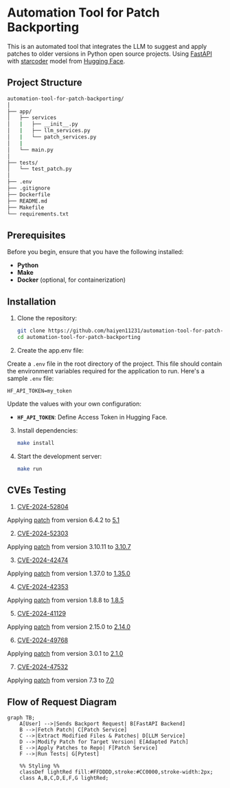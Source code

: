 # Automation Tool for Patch Backporting

This is an automated tool that integrates the LLM to suggest and apply patches to older versions in Python open source projects. Using [FastAPI](https://fastapi.tiangolo.com/#installation) with [starcoder](https://huggingface.co/bigcode/starcoder) model from [Hugging Face](https://huggingface.co/).

## Project Structure

```bash
automation-tool-for-patch-backporting/
│
├── app/
│   ├── services
│   |   ├── __init__.py
│   |   ├── llm_services.py
│   |   └── patch_services.py
│   |
│   └── main.py
│
├── tests/
│   └── test_patch.py
│
├── .env
├── .gitignore
├── Dockerfile
├── README.md
├── Makefile
└── requirements.txt
```

## Prerequisites

Before you begin, ensure that you have the following installed:

- **Python**
- **Make**
- **Docker** (optional, for containerization)

## Installation

1. Clone the repository:

   ```bash
   git clone https://github.com/haiyen11231/automation-tool-for-patch-backporting.git
   cd automation-tool-for-patch-backporting
   ```

2. Create the app.env file:

Create a `.env` file in the root directory of the project. This file should contain the environment variables required for the application to run. Here's a sample `.env` file:

```env
HF_API_TOKEN=my_token
```

Update the values with your own configuration:

- **`HF_API_TOKEN`**: Define Access Token in Hugging Face.

3. Install dependencies:

   ```bash
   make install
   ```

4. Start the development server:

   ```bash
   make run
   ```

## CVEs Testing

1. [CVE-2024-52804](https://nvd.nist.gov/vuln/detail/CVE-2024-52804)

Applying [patch](https://github.com/tornadoweb/tornado/commit/d5ba4a1695fbf7c6a3e54313262639b198291533) from version 6.4.2 to [5.1](https://github.com/tornadoweb/tornado/tree/branch5.1)

2. [CVE-2024-52303](https://nvd.nist.gov/vuln/detail/CVE-2024-52303)

Applying [patch](https://github.com/aio-libs/aiohttp/commit/bc15db61615079d1b6327ba42c682f758fa96936) from version 3.10.11 to [3.10.7](https://github.com/aio-libs/aiohttp/tree/v3.10.7)

3. [CVE-2024-42474](https://nvd.nist.gov/vuln/detail/CVE-2024-42474)

Applying [patch](https://github.com/streamlit/streamlit/commit/3a639859cfdfba2187c81897d44a3e33825eb0a3) from version 1.37.0 to [1.35.0](https://github.com/streamlit/streamlit/tree/release/1.35.0)

4. [CVE-2024-42353](https://nvd.nist.gov/vuln/detail/CVE-2024-42353)

Applying [patch](https://github.com/Pylons/webob/commit/f689bcf4f0a1f64f1735b1d5069aef5be6974b5b) from version 1.8.8 to [1.8.5](https://github.com/Pylons/webob/tree/1.8.5)

5. [CVE-2024-41129](https://nvd.nist.gov/vuln/detail/CVE-2024-41129)

Applying [patch](https://github.com/canonical/operator/commit/fea6d2072435a62170d4c01272572f1a7e916e61) from version 2.15.0 to [2.14.0](https://github.com/canonical/operator/tree/2.14.0)

6. [CVE-2024-49768](https://nvd.nist.gov/vuln/detail/CVE-2024-49768)

Applying [patch](https://github.com/Pylons/waitress/commit/e4359018537af376cf24bd13616d861e2fb76f65) from version 3.0.1 to [2.1.0](https://github.com/Pylons/waitress/tree/v2.1.0)

7. [CVE-2024-47532](https://nvd.nist.gov/vuln/detail/CVE-2024-47532)

Applying [patch](https://github.com/zopefoundation/RestrictedPython/commit/d701cc36cccac36b21fa200f1f2d1945a9a215e6) from version 7.3 to [7.0](https://github.com/zopefoundation/RestrictedPython/tree/7.0)

## Flow of Request Diagram

```mermaid
graph TB;
    A[User] -->|Sends Backport Request| B[FastAPI Backend]
    B -->|Fetch Patch| C[Patch Service]
    C -->|Extract Modified Files & Patches| D[LLM Service]
    D -->|Modify Patch for Target Version| E[Adapted Patch]
    E -->|Apply Patches to Repo| F[Patch Service]
    F -->|Run Tests| G[Pytest]

    %% Styling %%
    classDef lightRed fill:#FFDDDD,stroke:#CC0000,stroke-width:2px;
    class A,B,C,D,E,F,G lightRed;

```
